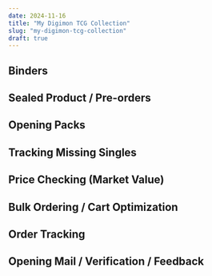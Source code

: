```yaml
---
date: 2024-11-16
title: "My Digimon TCG Collection"
slug: "my-digimon-tcg-collection"
draft: true
---
```


## Binders

## Sealed Product / Pre-orders

## Opening Packs

## Tracking Missing Singles

## Price Checking (Market Value)

## Bulk Ordering / Cart Optimization

## Order Tracking

## Opening Mail / Verification / Feedback
